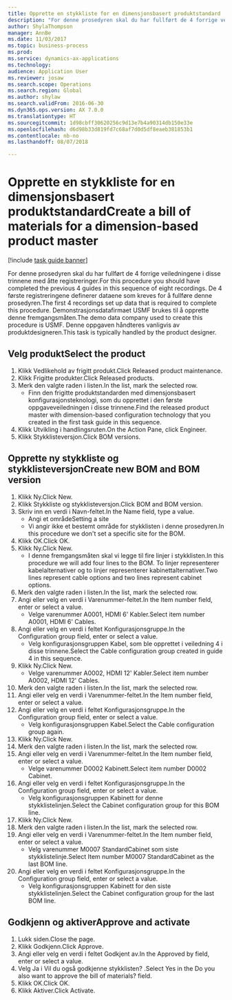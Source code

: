 ```yaml
--- 
title: Opprette en stykkliste for en dimensjonsbasert produktstandard
description: "For denne prosedyren skal du har fullført de 4 forrige veiledningene i disse trinnene med åtte registreringer."
author: ShylaThompson
manager: AnnBe
ms.date: 11/03/2017
ms.topic: business-process
ms.prod: 
ms.service: dynamics-ax-applications
ms.technology: 
audience: Application User
ms.reviewer: josaw
ms.search.scope: Operations
ms.search.region: Global
ms.author: shylaw
ms.search.validFrom: 2016-06-30
ms.dyn365.ops.version: AX 7.0.0
ms.translationtype: HT
ms.sourcegitcommit: 1d98cbff30620256c9d13e7b4a90314db150e33e
ms.openlocfilehash: d6d98b33d819fd7c68af7d0d5df8eaeb381853b1
ms.contentlocale: nb-no
ms.lasthandoff: 08/07/2018

---
```

# <a name="create-a-bill-of-materials-for-a-dimension-based-product-master"></a><span data-ttu-id="c66b5-103">Opprette en stykkliste for en dimensjonsbasert produktstandard</span><span class="sxs-lookup"><span data-stu-id="c66b5-103">Create a bill of materials for a dimension-based product master</span></span>

[!include [task guide banner](../../includes/task-guide-banner.md)]

<span data-ttu-id="c66b5-104">For denne prosedyren skal du har fullført de 4 forrige veiledningene i disse trinnene med åtte registreringer.</span><span class="sxs-lookup"><span data-stu-id="c66b5-104">For this procedure you should have completed the previous 4 guides in this sequence of eight recordings.</span></span> <span data-ttu-id="c66b5-105">De 4 første registreringene definerer dataene som kreves for å fullføre denne prosedyren.</span><span class="sxs-lookup"><span data-stu-id="c66b5-105">The first 4 recordings set up data that is required to complete this procedure.</span></span> <span data-ttu-id="c66b5-106">Demonstrasjonsdatafirmaet USMF brukes til å opprette denne fremgangsmåten.</span><span class="sxs-lookup"><span data-stu-id="c66b5-106">The demo data company used to create this procedure is USMF.</span></span> <span data-ttu-id="c66b5-107">Denne oppgaven håndteres vanligvis av produktdesigneren.</span><span class="sxs-lookup"><span data-stu-id="c66b5-107">This task is typically handled by the product designer.</span></span>


## <a name="select-the-product"></a><span data-ttu-id="c66b5-108">Velg produkt</span><span class="sxs-lookup"><span data-stu-id="c66b5-108">Select the product</span></span>
1. <span data-ttu-id="c66b5-109">Klikk Vedlikehold av frigitt produkt.</span><span class="sxs-lookup"><span data-stu-id="c66b5-109">Click Released product maintenance.</span></span>
2. <span data-ttu-id="c66b5-110">Klikk Frigitte produkter.</span><span class="sxs-lookup"><span data-stu-id="c66b5-110">Click Released products.</span></span>
3. <span data-ttu-id="c66b5-111">Merk den valgte raden i listen.</span><span class="sxs-lookup"><span data-stu-id="c66b5-111">In the list, mark the selected row.</span></span>
    * <span data-ttu-id="c66b5-112">Finn den frigitte produktstandarden med dimensjonsbasert konfigurasjonsteknologi, som du opprettet i den første oppgaveveiledningen i disse trinnene.</span><span class="sxs-lookup"><span data-stu-id="c66b5-112">Find the released product master with dimension-based configuration technology that you created in the first task guide in this sequence.</span></span>  
4. <span data-ttu-id="c66b5-113">Klikk Utvikling i handlingsruten.</span><span class="sxs-lookup"><span data-stu-id="c66b5-113">On the Action Pane, click Engineer.</span></span>
5. <span data-ttu-id="c66b5-114">Klikk Stykklisteversjon.</span><span class="sxs-lookup"><span data-stu-id="c66b5-114">Click BOM versions.</span></span>

## <a name="create-new-bom-and-bom-version"></a><span data-ttu-id="c66b5-115">Opprette ny stykkliste og stykklisteversjon</span><span class="sxs-lookup"><span data-stu-id="c66b5-115">Create new BOM and BOM version</span></span>
1. <span data-ttu-id="c66b5-116">Klikk Ny.</span><span class="sxs-lookup"><span data-stu-id="c66b5-116">Click New.</span></span>
2. <span data-ttu-id="c66b5-117">Klikk Stykkliste og stykklisteversjon.</span><span class="sxs-lookup"><span data-stu-id="c66b5-117">Click BOM and BOM version.</span></span>
3. <span data-ttu-id="c66b5-118">Skriv inn en verdi i Navn-feltet.</span><span class="sxs-lookup"><span data-stu-id="c66b5-118">In the Name field, type a value.</span></span>
    * <span data-ttu-id="c66b5-119">Angi et område</span><span class="sxs-lookup"><span data-stu-id="c66b5-119">Setting a site</span></span>  
    * <span data-ttu-id="c66b5-120">Vi angir ikke et bestemt område for stykklisten i denne prosedyren.</span><span class="sxs-lookup"><span data-stu-id="c66b5-120">In this procedure we don't set a specific site for the BOM.</span></span>  
4. <span data-ttu-id="c66b5-121">Klikk OK.</span><span class="sxs-lookup"><span data-stu-id="c66b5-121">Click OK.</span></span>
5. <span data-ttu-id="c66b5-122">Klikk Ny.</span><span class="sxs-lookup"><span data-stu-id="c66b5-122">Click New.</span></span>
    * <span data-ttu-id="c66b5-123">I denne fremgangsmåten skal vi legge til fire linjer i stykklisten.</span><span class="sxs-lookup"><span data-stu-id="c66b5-123">In this procedure we will add four lines to the BOM.</span></span> <span data-ttu-id="c66b5-124">To linjer representerer kabelalternativer og to linjer representerer kabinettalternativer.</span><span class="sxs-lookup"><span data-stu-id="c66b5-124">Two lines represent cable options and two lines represent cabinet options.</span></span>  
6. <span data-ttu-id="c66b5-125">Merk den valgte raden i listen.</span><span class="sxs-lookup"><span data-stu-id="c66b5-125">In the list, mark the selected row.</span></span>
7. <span data-ttu-id="c66b5-126">Angi eller velg en verdi i Varenummer-feltet.</span><span class="sxs-lookup"><span data-stu-id="c66b5-126">In the Item number field, enter or select a value.</span></span>
    * <span data-ttu-id="c66b5-127">Velge varenummer A0001, HDMI 6' Kabler.</span><span class="sxs-lookup"><span data-stu-id="c66b5-127">Select item number A0001, HDMI 6' Cables.</span></span>  
8. <span data-ttu-id="c66b5-128">Angi eller velg en verdi i feltet Konfigurasjonsgruppe.</span><span class="sxs-lookup"><span data-stu-id="c66b5-128">In the Configuration group field, enter or select a value.</span></span>
    * <span data-ttu-id="c66b5-129">Velg konfigurasjonsgruppen Kabel, som ble opprettet i veiledning 4 i disse trinnene.</span><span class="sxs-lookup"><span data-stu-id="c66b5-129">Select the Cable configuration group created in guide 4 in this sequence.</span></span>  
9. <span data-ttu-id="c66b5-130">Klikk Ny.</span><span class="sxs-lookup"><span data-stu-id="c66b5-130">Click New.</span></span>
    * <span data-ttu-id="c66b5-131">Velge varenummer A0002, HDMI 12' Kabler.</span><span class="sxs-lookup"><span data-stu-id="c66b5-131">Select item number A0002, HDMI 12' Cables.</span></span>  
10. <span data-ttu-id="c66b5-132">Merk den valgte raden i listen.</span><span class="sxs-lookup"><span data-stu-id="c66b5-132">In the list, mark the selected row.</span></span>
11. <span data-ttu-id="c66b5-133">Angi eller velg en verdi i Varenummer-feltet.</span><span class="sxs-lookup"><span data-stu-id="c66b5-133">In the Item number field, enter or select a value.</span></span>
12. <span data-ttu-id="c66b5-134">Angi eller velg en verdi i feltet Konfigurasjonsgruppe.</span><span class="sxs-lookup"><span data-stu-id="c66b5-134">In the Configuration group field, enter or select a value.</span></span>
    * <span data-ttu-id="c66b5-135">Velg konfigurasjonsgruppen Kabel.</span><span class="sxs-lookup"><span data-stu-id="c66b5-135">Select the Cable configuration group again.</span></span>  
13. <span data-ttu-id="c66b5-136">Klikk Ny.</span><span class="sxs-lookup"><span data-stu-id="c66b5-136">Click New.</span></span>
14. <span data-ttu-id="c66b5-137">Merk den valgte raden i listen.</span><span class="sxs-lookup"><span data-stu-id="c66b5-137">In the list, mark the selected row.</span></span>
15. <span data-ttu-id="c66b5-138">Angi eller velg en verdi i Varenummer-feltet.</span><span class="sxs-lookup"><span data-stu-id="c66b5-138">In the Item number field, enter or select a value.</span></span>
    * <span data-ttu-id="c66b5-139">Velge varenummer D0002 Kabinett.</span><span class="sxs-lookup"><span data-stu-id="c66b5-139">Select item number D0002 Cabinet.</span></span>  
16. <span data-ttu-id="c66b5-140">Angi eller velg en verdi i feltet Konfigurasjonsgruppe.</span><span class="sxs-lookup"><span data-stu-id="c66b5-140">In the Configuration group field, enter or select a value.</span></span>
    * <span data-ttu-id="c66b5-141">Velg konfigurasjonsgruppen Kabinett for denne stykklistelinjen.</span><span class="sxs-lookup"><span data-stu-id="c66b5-141">Select the Cabinet configuration group for this BOM line.</span></span>  
17. <span data-ttu-id="c66b5-142">Klikk Ny.</span><span class="sxs-lookup"><span data-stu-id="c66b5-142">Click New.</span></span>
18. <span data-ttu-id="c66b5-143">Merk den valgte raden i listen.</span><span class="sxs-lookup"><span data-stu-id="c66b5-143">In the list, mark the selected row.</span></span>
19. <span data-ttu-id="c66b5-144">Angi eller velg en verdi i Varenummer-feltet.</span><span class="sxs-lookup"><span data-stu-id="c66b5-144">In the Item number field, enter or select a value.</span></span>
    * <span data-ttu-id="c66b5-145">Velg varenummer M0007 StandardCabinet som siste stykklistelinje.</span><span class="sxs-lookup"><span data-stu-id="c66b5-145">Select Item number M0007 StandardCabinet as the last BOM line.</span></span>  
20. <span data-ttu-id="c66b5-146">Angi eller velg en verdi i feltet Konfigurasjonsgruppe.</span><span class="sxs-lookup"><span data-stu-id="c66b5-146">In the Configuration group field, enter or select a value.</span></span>
    * <span data-ttu-id="c66b5-147">Velg konfigurasjonsgruppen Kabinett for den siste stykklistelinjen.</span><span class="sxs-lookup"><span data-stu-id="c66b5-147">Select the Cabinet configuration group for the last BOM line.</span></span>  

## <a name="approve-and-activate"></a><span data-ttu-id="c66b5-148">Godkjenn og aktiver</span><span class="sxs-lookup"><span data-stu-id="c66b5-148">Approve and activate</span></span>
1. <span data-ttu-id="c66b5-149">Lukk siden.</span><span class="sxs-lookup"><span data-stu-id="c66b5-149">Close the page.</span></span>
2. <span data-ttu-id="c66b5-150">Klikk Godkjenn.</span><span class="sxs-lookup"><span data-stu-id="c66b5-150">Click Approve.</span></span>
3. <span data-ttu-id="c66b5-151">Angi eller velg en verdi i feltet Godkjent av.</span><span class="sxs-lookup"><span data-stu-id="c66b5-151">In the Approved by field, enter or select a value.</span></span>
4. <span data-ttu-id="c66b5-152">Velg Ja i Vil du også godkjenne stykklisten? .</span><span class="sxs-lookup"><span data-stu-id="c66b5-152">Select Yes in the Do you also want to approve the bill of materials? field.</span></span>
5. <span data-ttu-id="c66b5-153">Klikk OK.</span><span class="sxs-lookup"><span data-stu-id="c66b5-153">Click OK.</span></span>
6. <span data-ttu-id="c66b5-154">Klikk Aktiver.</span><span class="sxs-lookup"><span data-stu-id="c66b5-154">Click Activate.</span></span>


